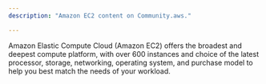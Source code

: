 ```yaml
---
description: "Amazon EC2 content on Community.aws."

---
```

Amazon Elastic Compute Cloud (Amazon EC2) offers the broadest and deepest compute platform, with over 600 instances and choice of the latest processor, storage, networking, operating system, and purchase model to help you best match the needs of your workload.
